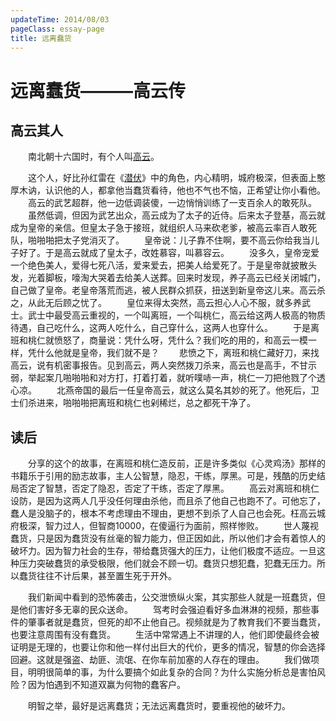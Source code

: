 ```yaml
---
updateTime: 2014/08/03
pageClass: essay-page
title: 远离蠢货
---
```

# 远离蠢货———高云传

## 高云其人
　　南北朝十六国时，有个人叫[高云](http://www.baike.com/ipadwiki/%E9%AB%98%E4%BA%91)。

　　这个人，好比孙红雷在《[潜伏](https://baike.baidu.com/item/潜伏/7704875)》中的角色，内心精明，城府极深，但表面上憨厚木讷，认识他的人，都拿他当蠢货看待，他也不气也不恼，正希望让你小看他。
　　高云的武艺超群，他一边低调装傻，一边悄悄训练了一支百余人的敢死队。
　　虽然低调，但因为武艺出众，高云成为了太子的近侍。后来太子登基，高云就成为皇帝的亲信。但皇太子急于接班，就组织人马来砍老爹，被高云率百人敢死队，啪啪啪把太子党消灭了。
　　皇帝说：儿子靠不住啊，要不高云你给我当儿子好了。于是高云就成了皇太子，改姓慕容，叫慕容云。
　　没多久，皇帝宠爱一个绝色美人，爱得七死八活，爱来爱去，把美人给爱死了。于是皇帝就披散头发，光着脚板，嚎淘大哭着去给美人送葬。回来时发现，养子高云已经关闭城门，自己做了皇帝。老皇帝落荒而逃，被人民群众抓获，扭送到新皇帝这儿来。高云杀之，从此无后顾之忧了。
　　皇位来得太突然，高云担心人心不服，就多养武士。武士中最受高云重视的，一个叫离班，一个叫桃仁，高云给这两人极高的物质待遇，自己吃什么，这两人吃什么，自己穿什么，这两人也穿什么。
　　于是离班和桃仁就愤怒了，商量说：凭什么呀，凭什么？我们吃的用的，和高云一模一样，凭什么他就是皇帝，我们就不是？
　　悲愤之下，离班和桃仁藏好刀，来找高云，说有机密事报告。见到高云，两人突然拨刀杀来，高云也是高手，不甘示弱，举起案几啪啪啪和对方打，打着打着，就听噗哧一声，桃仁一刀把他戮了个透心凉。
　　北燕帝国的最后一任皇帝高云，就这么莫名其妙的死了。他死后，卫士们杀进来，啪啪啪把离班和桃仁也剁稀烂，总之都死干净了。

## 读后
　　分享的这个的故事，在离班和桃仁造反前，正是许多类似《心灵鸡汤》那样的书籍乐于引用的励志故事，主人公智慧，隐忍，干练，厚黑。可是，残酷的历史结局否定了智慧，否定了隐忍，否定了干练，否定了厚黑。
　　高云对离班和桃仁设防，是因为这两人几乎没任何理由杀他，而且杀了他自己也跑不了。可他忘了，蠢人是没脑子的，根本不考虑理由不理由，更想不到杀了人自己也会死。枉高云城府极深，智力过人，但智商10000，在傻逼行为面前，照样惨败。
　　世人蔑视蠢货，只是因为蠢货没有丝毫的智力能力，但正因如此，所以他们才会有着惊人的破坏力。因为智力社会的生存，带给蠢货强大的压力，让他们极度不适应。一旦这种压力突破蠢货的承受极限，他们就会不顾一切。蠢货只想犯蠢，犯蠢无压力。所以蠢货往往不计后果，甚至置生死于开外。

　　我们新闻中看到的恐怖袭击，公交泄愤纵火案，其实那些人就是一班蠢货，但是他们害好多无辜的民众送命。
　　驾考时会强迫看好多血淋淋的视频，那些事件的肇事者就是蠢货，但死的却不止他自己。视频就是为了教育我们不要当蠢货，也要注意周围有没有蠢货。
　　生活中常常遇上不讲理的人，他们即使最终会被证明是无理的，也要让你和他一样付出巨大的代价，更多的情况，智慧的你会选择回避。这就是强盗、劫匪、流氓、在你车前加塞的人存在的理由。
　　我们做项目，明明很简单的事，为什么要搞个如此复杂的合同？为什么实施分析总是害怕风险？因为怕遇到不知道双赢为何物的蠢客户。

　　明智之举，最好是远离蠢货；无法远离蠢货时，要重视他的破坏力。